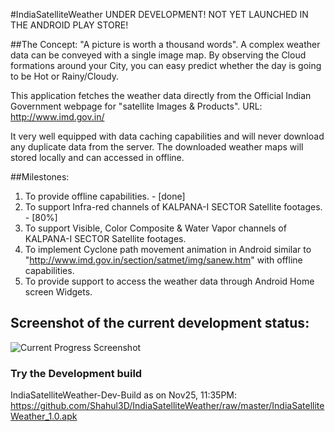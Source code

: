 #IndiaSatelliteWeather
UNDER DEVELOPMENT! NOT YET LAUNCHED IN THE ANDROID PLAY STORE!

##The Concept:
"A picture is worth a thousand words". A complex weather data can be conveyed with a single image map. By observing the Cloud formations around your City, you can easy predict whether the day is going to be Hot or Rainy/Cloudy.

This application fetches the weather data directly from the Official Indian Government webpage for "satellite Images & Products". URL: http://www.imd.gov.in/

It very well equipped with data caching capabilities and will never download any duplicate data from the server. The downloaded weather maps will stored locally and can accessed in offline.

##Milestones:
1. To provide offline capabilities. - [done]
2. To support Infra-red channels of KALPANA-I SECTOR Satellite footages. - [80%]
3. To support Visible, Color Composite & Water Vapor channels of KALPANA-I SECTOR Satellite footages.
4. To implement Cyclone path movement animation in Android similar to "http://www.imd.gov.in/section/satmet/img/sanew.htm" with offline capabilities. 
5. To provide support to access the weather data through Android Home screen Widgets.

## Screenshot of the current development status:
![Current Progress Screenshot](https://raw.github.com/Shahul3D/IndiaSatelliteWeather/master/Screenshot.png)

### Try the Development build
IndiaSatelliteWeather-Dev-Build as on Nov25, 11:35PM: https://github.com/Shahul3D/IndiaSatelliteWeather/raw/master/IndiaSatelliteWeather_1.0.apk
